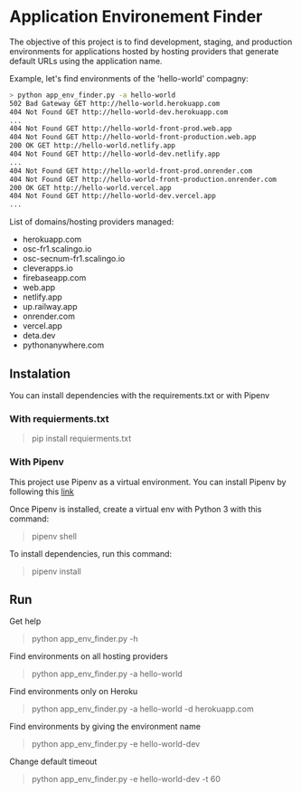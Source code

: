 # Application Environement Finder

The objective of this project is to find development, staging, and production environments for applications hosted by hosting providers that generate default URLs using the application name.

Example, let's find environments of the 'hello-world' compagny:

```bash
> python app_env_finder.py -a hello-world
502 Bad Gateway GET http://hello-world.herokuapp.com
404 Not Found GET http://hello-world-dev.herokuapp.com
...
404 Not Found GET http://hello-world-front-prod.web.app
404 Not Found GET http://hello-world-front-production.web.app
200 OK GET http://hello-world.netlify.app
404 Not Found GET http://hello-world-dev.netlify.app
...
404 Not Found GET http://hello-world-front-prod.onrender.com
404 Not Found GET http://hello-world-front-production.onrender.com
200 OK GET http://hello-world.vercel.app
404 Not Found GET http://hello-world-dev.vercel.app
...
```

List of domains/hosting providers managed:

- herokuapp.com
- osc-fr1.scalingo.io
- osc-secnum-fr1.scalingo.io
- cleverapps.io
- firebaseapp.com
- web.app
- netlify.app
- up.railway.app
- onrender.com
- vercel.app
- deta.dev
- pythonanywhere.com

## Instalation

You can install dependencies with the requirements.txt or with Pipenv

### With requierments.txt

> pip install requierments.txt

### With Pipenv
This project use Pipenv as a virtual environment. You can install Pipenv by following this [link](https://pipenv.pypa.io/en/latest/install/)

Once Pipenv is installed, create a virtual env with Python 3 with this command:
> pipenv shell

To install dependencies, run this command:
> pipenv install


## Run

Get help

> python app_env_finder.py -h

Find environments on all hosting providers

> python app_env_finder.py -a hello-world

Find environments only on Heroku

> python app_env_finder.py -a hello-world -d herokuapp.com

Find environments by giving the environment name

> python app_env_finder.py -e hello-world-dev

Change default timeout

> python app_env_finder.py -e hello-world-dev -t 60
